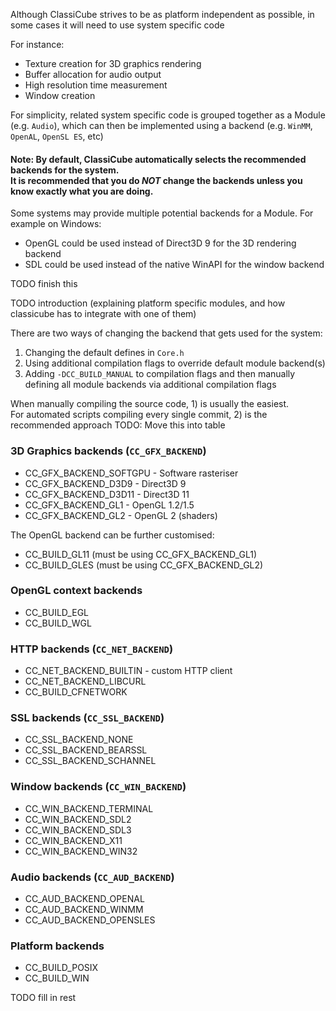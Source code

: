Although ClassiCube strives to be as platform independent as possible, in some cases it will need to use system specific code

For instance:
* Texture creation for 3D graphics rendering
* Buffer allocation for audio output
* High resolution time measurement
* Window creation

For simplicity, related system specific code is grouped together as a Module (e.g. `Audio`), which can then be implemented using a backend (e.g. `WinMM`, `OpenAL`, `OpenSL ES`, etc)

#### Note: By default, ClassiCube automatically selects the recommended backends for the system. <br> It is recommended that you do *NOT* change the backends unless you know exactly what you are doing.

Some systems may provide multiple potential backends for a Module. For example on Windows:
* OpenGL could be used instead of Direct3D 9 for the 3D rendering backend
* SDL could be used instead of the native WinAPI for the window backend

TODO finish this

TODO introduction (explaining platform specific modules, and how classicube has to integrate with one of them)

There are two ways of changing the backend that gets used for the system:
1) Changing the default defines in `Core.h`
2) Using additional compilation flags to override default module backend(s)
3) Adding `-DCC_BUILD_MANUAL` to compilation flags and then manually defining all module backends via additional compilation flags

When manually compiling the source code, 1) is usually the easiest. <br>
For automated scripts compiling every single commit, 2) is the recommended approach
TODO: Move this into table


### 3D Graphics backends (`CC_GFX_BACKEND`)
* CC_GFX_BACKEND_SOFTGPU - Software rasteriser
* CC_GFX_BACKEND_D3D9 - Direct3D 9
* CC_GFX_BACKEND_D3D11 - Direct3D 11
* CC_GFX_BACKEND_GL1 - OpenGL 1.2/1.5
* CC_GFX_BACKEND_GL2 - OpenGL 2 (shaders)

The OpenGL backend can be further customised:
* CC_BUILD_GL11 (must be using CC_GFX_BACKEND_GL1)
* CC_BUILD_GLES (must be using CC_GFX_BACKEND_GL2)

### OpenGL context backends
* CC_BUILD_EGL
* CC_BUILD_WGL

### HTTP backends (`CC_NET_BACKEND`)
* CC_NET_BACKEND_BUILTIN - custom HTTP client
* CC_NET_BACKEND_LIBCURL
* CC_BUILD_CFNETWORK

### SSL backends (`CC_SSL_BACKEND`)
* CC_SSL_BACKEND_NONE
* CC_SSL_BACKEND_BEARSSL
* CC_SSL_BACKEND_SCHANNEL

### Window backends (`CC_WIN_BACKEND`)
* CC_WIN_BACKEND_TERMINAL
* CC_WIN_BACKEND_SDL2
* CC_WIN_BACKEND_SDL3
* CC_WIN_BACKEND_X11
* CC_WIN_BACKEND_WIN32

### Audio backends (`CC_AUD_BACKEND`)
* CC_AUD_BACKEND_OPENAL
* CC_AUD_BACKEND_WINMM
* CC_AUD_BACKEND_OPENSLES

### Platform backends
* CC_BUILD_POSIX
* CC_BUILD_WIN

TODO fill in rest
